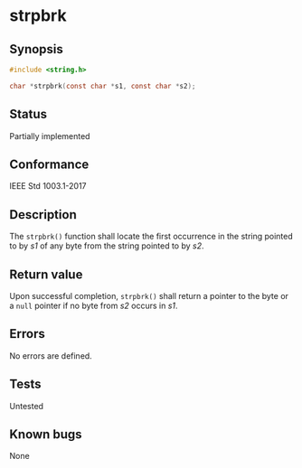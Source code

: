 # strpbrk

## Synopsis

```c
#include <string.h>

char *strpbrk(const char *s1, const char *s2);
```

## Status

Partially implemented

## Conformance

IEEE Std 1003.1-2017

## Description

The `strpbrk()` function shall locate the first occurrence in the string pointed to by _s1_ of any byte from the
string pointed to by _s2_.

## Return value

Upon successful completion, `strpbrk()` shall return a pointer to the byte or a `null` pointer if no byte from _s2_
occurs in _s1_.

## Errors

No errors are defined.

## Tests

Untested

## Known bugs

None
